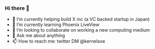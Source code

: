 ### Hi there 👋

- 🔭 I’m currently helping build X inc (a VC backed startup in Japan)
- 🌱 I’m currently learning Phoenix LiveView
- 👯 I’m looking to collaborate on working a new computing medium
- 💬 Ask me about anything
- 📫 How to reach me: twitter DM @kernelsoe

<!--
![Kernel's GitHub stats](https://github-readme-stats.vercel.app/api?username=kernelsoe&show_icons=true&theme=tokyonight)
**kernelsoe/kernelsoe** is a ✨ _special_ ✨ repository because its `README.md` (this file) appears on your GitHub profile.
-->

